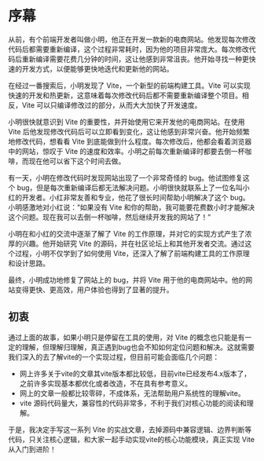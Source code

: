 # 序幕
从前，有个前端开发者叫做小明，他正在开发一款新的电商网站。他发现每次修改代码后都需要重新编译，这个过程非常耗时，因为他的项目非常庞大。每次修改代码后重新编译需要花费几分钟的时间，这让他感到非常沮丧。他开始寻找一种更快速的开发方式，以便能够更快地迭代和更新他的网站。

在经过一番搜索后，小明发现了 Vite，一个新型的前端构建工具。Vite 可以实现快速的开发和热更新，这意味着每次修改代码后都不需要重新编译整个项目。相反，Vite 可以只编译修改过的部分，从而大大加快了开发速度。

小明很快就意识到 Vite 的重要性，并开始使用它来开发他的电商网站。在使用 Vite 后他发现修改代码后可以立即看到变化，这让他感到非常兴奋。他开始频繁地修改代码，想看看 Vite 到底能做到什么程度。每次修改后，他都会看着浏览器中的网站，惊叹于 Vite 的速度和效率。小明之前每次重新编译时都要去倒一杯咖啡，而现在他可以省下这个时间去做。

有一天，小明在修改代码时发现网站出现了一个非常奇怪的 bug。他试图修复这个 bug，但是每次重新编译后都无法解决问题。小明很快就联系上了一位名叫小红的开发者。小红非常友善和专业，他花了很长时间帮助小明解决了这个 bug。小明感激地对小红说：“如果没有 Vite 和你的帮助，我可能要花费数小时才能解决这个问题。现在我可以去倒一杯咖啡，然后继续开发我的网站了！”

小明在和小红的交流中逐渐了解了 Vite 的工作原理，并对它的实现方式产生了浓厚的兴趣。他开始研究 Vite 的源码，并在社区论坛上和其他开发者交流。通过这个过程，小明不仅学到了如何使用 Vite，还深入了解了前端构建工具的工作原理和设计思路。

最终，小明成功地修复了网站上的 bug，并将 Vite 用于他的电商网站中。他的网站变得更快、更高效，用户体验也得到了显著的提升。

## 初衷
通过上面的故事，如果小明只是停留在工具的使用，对 Vite 的概念也只能是有一定的理解，但理解归理解，真正遇到bug也会不知如何定位问题和解决。这就需要我们深入的去了解vite的一个实现过程，但目前可能会面临几个问题：
* 网上许多关于vite的文章其vite版本都比较低，目前vite已经发布4.x版本了，之前许多实现基本都优化或者改造，不在具有参考意义。
* 网上的文章一般都比较零碎，不成体系，无法帮助用户系统性的理解vite。
* vite 源码代码量大，兼容性的代码非常多，不利于我们对核心功能的阅读和理解。

于是，我决定手写这一系列 Vite 的实战文章，去掉源码中兼容逻辑、边界判断等代码，只关注核心逻辑，和大家一起手动实现vite的核心功能模块，真正实现 Vite 从入门到进阶！